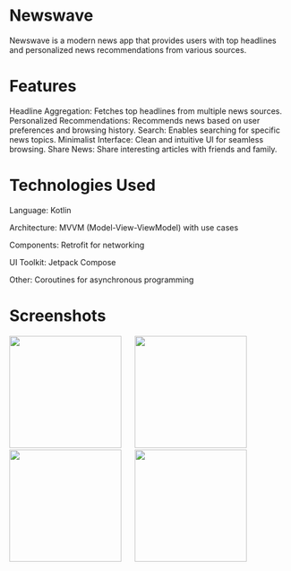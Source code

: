 # Newswave

Newswave is a modern news app that provides users with top headlines and personalized news recommendations from various sources.

# Features

Headline Aggregation: Fetches top headlines from multiple news sources.
Personalized Recommendations: Recommends news based on user preferences and browsing history.
Search: Enables searching for specific news topics.
Minimalist Interface: Clean and intuitive UI for seamless browsing.
Share News: Share interesting articles with friends and family.

# Technologies Used

Language: Kotlin

Architecture: MVVM (Model-View-ViewModel) with use cases

Components: Retrofit for networking

UI Toolkit: Jetpack Compose

Other: Coroutines for asynchronous programming

# Screenshots

<p align="start">
    <img src="https://github.com/user-attachments/assets/5a3df173-cc78-4a39-b1c5-5eb80d8df8ba" width="200">
    &nbsp;&nbsp;&nbsp;&nbsp;
    <img src="https://github.com/user-attachments/assets/87112eaa-6ecc-4076-b0d8-f821debda218" width="200">
    &nbsp;&nbsp;&nbsp;&nbsp;
    <img src="https://github.com/user-attachments/assets/bf3d706b-8ee6-438e-8dbb-4acbb2d4d784" width="200">
    &nbsp;&nbsp;&nbsp;&nbsp;
    <img src="https://github.com/user-attachments/assets/dfa472c1-06f0-47f5-824f-97957d914659" width="200">
</p>
